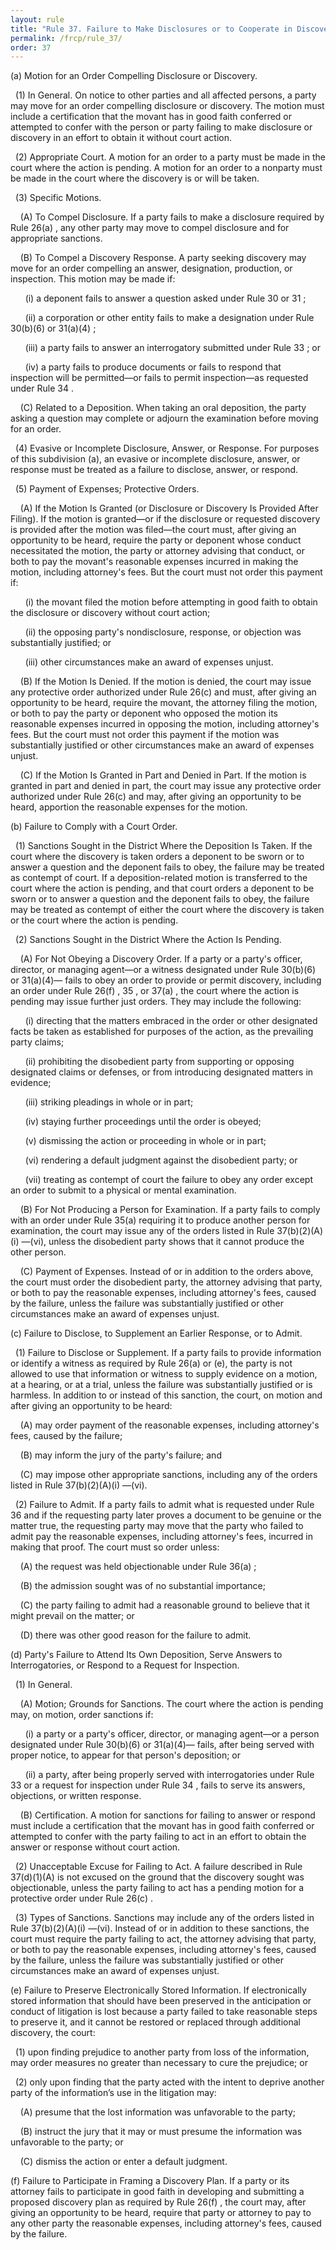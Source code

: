 ```yaml
---
layout: rule
title: "Rule 37. Failure to Make Disclosures or to Cooperate in Discovery; Sanctions"
permalink: /frcp/rule_37/
order: 37
---
```


(a) Motion for an Order Compelling Disclosure or Discovery.


&nbsp;&nbsp;(1) In General. On notice to other parties and all affected persons, a party may move for an order compelling disclosure or discovery. The motion must include a certification that the movant has in good faith conferred or attempted to confer with the person or party failing to make disclosure or discovery in an effort to obtain it without court action.


&nbsp;&nbsp;(2) Appropriate Court. A motion for an order to a party must be made in the court where the action is pending. A motion for an order to a nonparty must be made in the court where the discovery is or will be taken.


&nbsp;&nbsp;(3) Specific Motions.


&nbsp;&nbsp;&nbsp;&nbsp;(A) To Compel Disclosure. If a party fails to make a disclosure required by Rule 26(a) , any other party may move to compel disclosure and for appropriate sanctions.


&nbsp;&nbsp;&nbsp;&nbsp;(B) To Compel a Discovery Response. A party seeking discovery may move for an order compelling an answer, designation, production, or inspection. This motion may be made if:


&nbsp;&nbsp;&nbsp;&nbsp;&nbsp;&nbsp;(i) a deponent fails to answer a question asked under Rule 30 or 31 ;


&nbsp;&nbsp;&nbsp;&nbsp;&nbsp;&nbsp;(ii) a corporation or other entity fails to make a designation under Rule 30(b)(6) or 31(a)(4) ;


&nbsp;&nbsp;&nbsp;&nbsp;&nbsp;&nbsp;(iii) a party fails to answer an interrogatory submitted under Rule 33 ; or


&nbsp;&nbsp;&nbsp;&nbsp;&nbsp;&nbsp;(iv) a party fails to produce documents or fails to respond that inspection will be permitted—or fails to permit inspection—as requested under Rule 34 .


&nbsp;&nbsp;&nbsp;&nbsp;(C) Related to a Deposition. When taking an oral deposition, the party asking a question may complete or adjourn the examination before moving for an order.


&nbsp;&nbsp;(4) Evasive or Incomplete Disclosure, Answer, or Response. For purposes of this subdivision (a), an evasive or incomplete disclosure, answer, or response must be treated as a failure to disclose, answer, or respond.


&nbsp;&nbsp;(5) Payment of Expenses; Protective Orders.


&nbsp;&nbsp;&nbsp;&nbsp;(A) If the Motion Is Granted (or Disclosure or Discovery Is Provided After Filing). If the motion is granted—or if the disclosure or requested discovery is provided after the motion was filed—the court must, after giving an opportunity to be heard, require the party or deponent whose conduct necessitated the motion, the party or attorney advising that conduct, or both to pay the movant's reasonable expenses incurred in making the motion, including attorney's fees. But the court must not order this payment if:


&nbsp;&nbsp;&nbsp;&nbsp;&nbsp;&nbsp;(i) the movant filed the motion before attempting in good faith to obtain the disclosure or discovery without court action;


&nbsp;&nbsp;&nbsp;&nbsp;&nbsp;&nbsp;(ii) the opposing party's nondisclosure, response, or objection was substantially justified; or


&nbsp;&nbsp;&nbsp;&nbsp;&nbsp;&nbsp;(iii) other circumstances make an award of expenses unjust.


&nbsp;&nbsp;&nbsp;&nbsp;(B) If the Motion Is Denied. If the motion is denied, the court may issue any protective order authorized under Rule 26(c) and must, after giving an opportunity to be heard, require the movant, the attorney filing the motion, or both to pay the party or deponent who opposed the motion its reasonable expenses incurred in opposing the motion, including attorney's fees. But the court must not order this payment if the motion was substantially justified or other circumstances make an award of expenses unjust.


&nbsp;&nbsp;&nbsp;&nbsp;(C) If the Motion Is Granted in Part and Denied in Part. If the motion is granted in part and denied in part, the court may issue any protective order authorized under Rule 26(c) and may, after giving an opportunity to be heard, apportion the reasonable expenses for the motion.


(b) Failure to Comply with a Court Order.


&nbsp;&nbsp;(1) Sanctions Sought in the District Where the Deposition Is Taken. If the court where the discovery is taken orders a deponent to be sworn or to answer a question and the deponent fails to obey, the failure may be treated as contempt of court. If a deposition-related motion is transferred to the court where the action is pending, and that court orders a deponent to be sworn or to answer a question and the deponent fails to obey, the failure may be treated as contempt of either the court where the discovery is taken or the court where the action is pending.


&nbsp;&nbsp;(2) Sanctions Sought in the District Where the Action Is Pending.


&nbsp;&nbsp;&nbsp;&nbsp;(A) For Not Obeying a Discovery Order. If a party or a party's officer, director, or managing agent—or a witness designated under Rule 30(b)(6) or 31(a)(4)— fails to obey an order to provide or permit discovery, including an order under Rule 26(f) , 35 , or 37(a) , the court where the action is pending may issue further just orders. They may include the following:


&nbsp;&nbsp;&nbsp;&nbsp;&nbsp;&nbsp;(i) directing that the matters embraced in the order or other designated facts be taken as established for purposes of the action, as the prevailing party claims;


&nbsp;&nbsp;&nbsp;&nbsp;&nbsp;&nbsp;(ii) prohibiting the disobedient party from supporting or opposing designated claims or defenses, or from introducing designated matters in evidence;


&nbsp;&nbsp;&nbsp;&nbsp;&nbsp;&nbsp;(iii) striking pleadings in whole or in part;


&nbsp;&nbsp;&nbsp;&nbsp;&nbsp;&nbsp;(iv) staying further proceedings until the order is obeyed;


&nbsp;&nbsp;&nbsp;&nbsp;&nbsp;&nbsp;(v) dismissing the action or proceeding in whole or in part;


&nbsp;&nbsp;&nbsp;&nbsp;&nbsp;&nbsp;(vi) rendering a default judgment against the disobedient party; or


&nbsp;&nbsp;&nbsp;&nbsp;&nbsp;&nbsp;(vii) treating as contempt of court the failure to obey any order except an order to submit to a physical or mental examination.


&nbsp;&nbsp;&nbsp;&nbsp;(B) For Not Producing a Person for Examination. If a party fails to comply with an order under Rule 35(a) requiring it to produce another person for examination, the court may issue any of the orders listed in Rule 37(b)(2)(A)(i) —(vi), unless the disobedient party shows that it cannot produce the other person.


&nbsp;&nbsp;&nbsp;&nbsp;(C) Payment of Expenses. Instead of or in addition to the orders above, the court must order the disobedient party, the attorney advising that party, or both to pay the reasonable expenses, including attorney's fees, caused by the failure, unless the failure was substantially justified or other circumstances make an award of expenses unjust.


(c) Failure to Disclose, to Supplement an Earlier Response, or to Admit.


&nbsp;&nbsp;(1) Failure to Disclose or Supplement. If a party fails to provide information or identify a witness as required by Rule 26(a) or (e), the party is not allowed to use that information or witness to supply evidence on a motion, at a hearing, or at a trial, unless the failure was substantially justified or is harmless. In addition to or instead of this sanction, the court, on motion and after giving an opportunity to be heard:


&nbsp;&nbsp;&nbsp;&nbsp;(A) may order payment of the reasonable expenses, including attorney's fees, caused by the failure;


&nbsp;&nbsp;&nbsp;&nbsp;(B) may inform the jury of the party's failure; and


&nbsp;&nbsp;&nbsp;&nbsp;(C) may impose other appropriate sanctions, including any of the orders listed in Rule 37(b)(2)(A)(i) —(vi).


&nbsp;&nbsp;(2) Failure to Admit. If a party fails to admit what is requested under Rule 36 and if the requesting party later proves a document to be genuine or the matter true, the requesting party may move that the party who failed to admit pay the reasonable expenses, including attorney's fees, incurred in making that proof. The court must so order unless:


&nbsp;&nbsp;&nbsp;&nbsp;(A) the request was held objectionable under Rule 36(a) ;


&nbsp;&nbsp;&nbsp;&nbsp;(B) the admission sought was of no substantial importance;


&nbsp;&nbsp;&nbsp;&nbsp;(C) the party failing to admit had a reasonable ground to believe that it might prevail on the matter; or


&nbsp;&nbsp;&nbsp;&nbsp;(D) there was other good reason for the failure to admit.


(d) Party's Failure to Attend Its Own Deposition, Serve Answers to Interrogatories, or Respond to a Request for Inspection.


&nbsp;&nbsp;(1) In General.


&nbsp;&nbsp;&nbsp;&nbsp;(A) Motion; Grounds for Sanctions. The court where the action is pending may, on motion, order sanctions if:


&nbsp;&nbsp;&nbsp;&nbsp;&nbsp;&nbsp;(i) a party or a party's officer, director, or managing agent—or a person designated under Rule 30(b)(6) or 31(a)(4)— fails, after being served with proper notice, to appear for that person's deposition; or


&nbsp;&nbsp;&nbsp;&nbsp;&nbsp;&nbsp;(ii) a party, after being properly served with interrogatories under Rule 33 or a request for inspection under Rule 34 , fails to serve its answers, objections, or written response.


&nbsp;&nbsp;&nbsp;&nbsp;(B) Certification. A motion for sanctions for failing to answer or respond must include a certification that the movant has in good faith conferred or attempted to confer with the party failing to act in an effort to obtain the answer or response without court action.


&nbsp;&nbsp;(2) Unacceptable Excuse for Failing to Act. A failure described in Rule 37(d)(1)(A) is not excused on the ground that the discovery sought was objectionable, unless the party failing to act has a pending motion for a protective order under Rule 26(c) .


&nbsp;&nbsp;(3) Types of Sanctions. Sanctions may include any of the orders listed in Rule 37(b)(2)(A)(i) —(vi). Instead of or in addition to these sanctions, the court must require the party failing to act, the attorney advising that party, or both to pay the reasonable expenses, including attorney's fees, caused by the failure, unless the failure was substantially justified or other circumstances make an award of expenses unjust.


(e) Failure to Preserve Electronically Stored Information. If electronically stored information that should have been preserved in the anticipation or conduct of litigation is lost because a party failed to take reasonable steps to preserve it, and it cannot be restored or replaced through additional discovery, the court:


&nbsp;&nbsp;(1) upon finding prejudice to another party from loss of the information, may order measures no greater than necessary to cure the prejudice; or


&nbsp;&nbsp;(2) only upon finding that the party acted with the intent to deprive another party of the information’s use in the litigation may:


&nbsp;&nbsp;&nbsp;&nbsp;(A) presume that the lost information was unfavorable to the party;


&nbsp;&nbsp;&nbsp;&nbsp;(B) instruct the jury that it may or must presume the information was unfavorable to the party; or


&nbsp;&nbsp;&nbsp;&nbsp;(C) dismiss the action or enter a default judgment.


(f) Failure to Participate in Framing a Discovery Plan. If a party or its attorney fails to participate in good faith in developing and submitting a proposed discovery plan as required by Rule 26(f) , the court may, after giving an opportunity to be heard, require that party or attorney to pay to any other party the reasonable expenses, including attorney's fees, caused by the failure.

